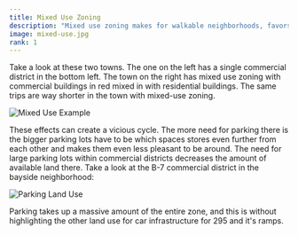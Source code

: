 ```yaml
---
title: Mixed Use Zoning
description: "Mixed use zoning makes for walkable neighborhoods, favors local businesses over large chains, fosters a sense of community, and can even help provide more revenue for the city. Most zoning in North America separates residential from commercial uses. This virtually guaruntees that most places you go  will be far away because it keeps businesses away from homes."
image: mixed-use.jpg
rank: 1
---
```

Take a look at these two towns. The one on the left has a single commercial district in the bottom left. The town on the right has mixed use zoning with commercial buildings in red mixed in with residential buildings. The same trips are way shorter in the town with mixed-use zoning.

![Mixed Use Example](/mixed-use-example.png)

These effects can create a vicious cycle. The more need for parking there is the bigger parking lots have to be which spaces stores even further from each other and makes them even less pleasant to be around. The need for large parking lots within commercial districts decreases the amount of available land there. Take a look at the B-7 commercial district in the bayside neighborhood:

![Parking Land Use](/parking-land.png)

Parking takes up a massive amount of the entire zone, and this is without highlighting the other land use for car infrastructure for 295 and it's ramps.
